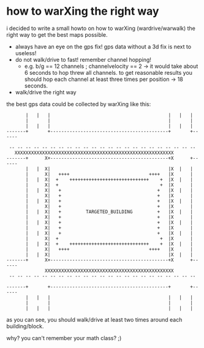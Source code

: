 # how to warXing the right way #

i decided to write a small howto on how to warXing (wardrive/warwalk) the right way to get the best maps possible.

  * always have an eye on the gps fix! gps data without a 3d fix is next to useless!
  * do not walk/drive to fast! remember channel hopping!
    * e.g. b/g == 12 channels ; channelvelocity == 2 -> it would take about 6 seconds to hop threw all channels. to get reasonable results you should hop each channel at least three times per position -> 18 seconds.
  * walk/drive the right way

the best gps data could be collected by warXing like this:

```
       |   |   |                                           |   |   |
       |       |                                           |       |
       |   |   |                                           |   |   |
-------+       +-------------------------------------------+       +------

 -- -- -- -- -- -- -- -- -- -- -- -- -- -- -- -- -- -- -- -- -- -- --
   XXXXXXXXXXXXXXXXXXXXXXXXXXXXXXXXXXXXXXXXXXXXXXXXXXXXXXXXXX
-------+      X+-------------------------------------------+X      +------
       |   |  X|                                           |X  |   |
       |      X|   ++++                             ++++   |X      |
       |   |  X|  +    +++++++++++++++++++++++++++++    +  |X  |   |
       |      X|  +                                     +  |X      |
       |   |  X|   +                                   +   |X  |   |
       |      X|   +                                   +   |X      |
       |   |  X|   +                                   +   |X  |   |
       |      X|   +                                   +   |X      |
       |   |  X|   +         TARGETED_BUILDING         +   |X  |   |
       |      X|   +                                   +   |X      |
       |   |  X|   +                                   +   |X  |   |
       |      X|   +                                   +   |X      |
       |   |  X|   +                                   +   |X  |   |
       |      X|  +                                     +  |X      |
       |   |  X|  +    +++++++++++++++++++++++++++++    +  |X  |   |
       |      X|   ++++                             ++++   |X      |
       |   |  X|                                           |X  |   |
-------+      X+-------------------------------------------+X      +------
              XXXXXXXXXXXXXXXXXXXXXXXXXXXXXXXXXXXXXXXXXXXXXXX
 -- -- -- -- -- -- -- -- -- -- -- -- -- -- -- -- -- -- -- -- -- -- --

-------+       +-------------------------------------------+       +------
       |   |   |                                           |   |   |
       |       |                                           |       |
       |   |   |                                           |   |   |
```

as you can see, you should walk/drive at least two times around each building/block.

why? you can't remember your math class? ;)